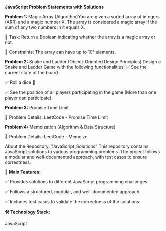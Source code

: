 **JavaScript Problem Statements with Solutions**

**Problem 1:** Magic Array (Algorithm)You are given a sorted array of integers (ARR) and a magic number X. The array is considered a magic array if the sum of any two numbers in it equals X.

🔹 Task: Return a Boolean indicating whether the array is a magic array or not.

🔹 Constraints: The array can have up to 10⁶ elements.

**Problem 2:** Snake and Ladder (Object-Oriented Design Principles)
Design a Snake and Ladder Game with the following functionalities:
✅ See the current state of the board

✅ Roll a dice 🎲

✅ See the position of all players participating in the game (More than one player can participate)

**Problem 3:** Promise Time Limit

🔗 Problem Details: LeetCode - Promise Time Limit

**Problem 4:** Memoization (Algorithm & Data Structure)

🔗 Problem Details: LeetCode - Memoize

About the Repository: "JavaScript_Solutions"
This repository contains JavaScript solutions to various programming problems. The project follows a modular and well-documented approach, with test cases to ensure correctness.

**🚀 Main Features:**

✅ Provides solutions to different JavaScript programming challenges

✅ Follows a structured, modular, and well-documented approach

✅ Includes test cases to validate the correctness of the solutions

**🛠️ Technology Stack:**

JavaScript
